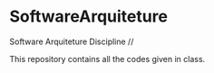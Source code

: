 # SoftwareArquiteture
Software Arquiteture Discipline //

This repository contains all the codes given in class.
